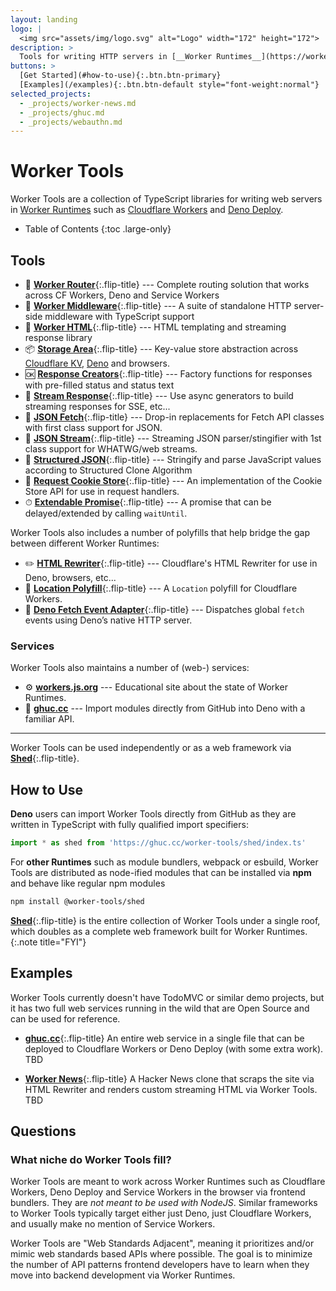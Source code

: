 ```yaml
---
layout: landing
logo: |
  <img src="assets/img/logo.svg" alt="Logo" width="172" height="172">
description: >
  Tools for writing HTTP servers in [__Worker Runtimes__](https://workers.js.org/){:.external} such as [__Cloudflare Workers__](https://workers.cloudflare.com).
buttons: >
  [Get Started](#how-to-use){:.btn.btn-primary}
  [Examples](/examples){:.btn.btn-default style="font-weight:normal"}
selected_projects:
  - _projects/worker-news.md
  - _projects/ghuc.md
  - _projects/webauthn.md
---
```


# Worker Tools

Worker Tools are a collection of TypeScript libraries for writing web servers in [Worker Runtimes][wkrs] such as [Cloudflare Workers][cfws] and [Deno Deploy][dndp]. 

[wkrs]: https://workers.js.org
[cfws]: https://workers.cloudflare.com
[dndp]: https://deno.com/deploy

* Table of Contents
{:toc .large-only}

## Tools
- 🧭 [__Worker Router__][router]{:.flip-title} --- Complete routing solution that works across CF Workers, Deno and Service Workers
- 🔋 [__Worker Middleware__][middleware]{:.flip-title} --- A suite of standalone HTTP server-side middleware with TypeScript support
- 📄 [__Worker HTML__][html]{:.flip-title} --- HTML templating and streaming response library
- 📦 [__Storage Area__][kv-storage]{:.flip-title} --- Key-value store abstraction across [Cloudflare KV][cloudflare-kv-storage], [Deno][deno-kv-storage] and browsers.
- 🆗 [__Response Creators__][response-creators]{:.flip-title} --- Factory functions for responses with pre-filled status and status text
- 🎏 [__Stream Response__][stream-response]{:.flip-title} --- Use async generators to build streaming responses for SSE, etc...
- 🥏 [__JSON Fetch__][json-fetch]{:.flip-title} --- Drop-in replacements for Fetch API classes with first class support for JSON.
- 🦑 [__JSON Stream__][json-stream]{:.flip-title} --- Streaming JSON parser/stingifier with 1st class support for WHATWG/web streams.
- 🧱 [__Structured JSON__][structured-json]{:.flip-title} --- Stringify and parse JavaScript values according to Structured Clone Algorithm
- 🍪 [__Request Cookie Store__][request-cookie-store]{:.flip-title} --- An implementation of the Cookie Store API for use in request handlers.
- ⏱ [__Extendable Promise__][extendable-promise]{:.flip-title} --- A promise that can be delayed/extended by calling `waitUntil`.
<!-- - 🍪 [__Signed Cookie Store__][signed-cookie-store]{:.flip-title} --- An implementation of the Cookie Store API for use in request handlers. -->
<!-- - 🍪 [__Encrypted Cookie Store__][encrypted-cookie-store]{:.flip-title} --- An implementation of the Cookie Store API for use in request handlers. -->
<!-- - ⏱ [__Resolvable Promise__][resolvable-promise]{:.flip-title} --- A promise that is resolvable or rejectable after it was created. -->

Worker Tools also includes a number of polyfills that help bridge the gap between different Worker Runtimes:
- ✏️ [__HTML Rewriter__][html-rewriter]{:.flip-title} --- Cloudflare's HTML Rewriter for use in Deno, browsers, etc...
- 📍 [__Location Polyfill__][location-polyfill]{:.flip-title} --- A `Location` polyfill for Cloudflare Workers.
- 🦕 [__Deno Fetch Event Adapter__][deno-fetch-event-adapter]{:.flip-title} --- Dispatches global `fetch` events using Deno’s native HTTP server.

### Services
Worker Tools also maintains a number of (web-) services:
- ⚙️ [__workers.js.org__][wkrs] --- Educational site about the state of Worker Runtimes.
- 🦕 [__ghuc.cc__][ghuc] --- Import modules directly from GitHub into Deno with a familiar API. 

[router]: _tools/router.md
[middleware]: _tools/middleware.md
[html]: _tools/html.md
[kv-storage]: _tools/kv-storage.md
[cloudflare-kv-storage]: _tools/cloudflare-kv-storage.md
[deno-kv-storage]: _tools/deno-kv-storage.md
[kv-storage-polyfill]: _tools/kv-storage-polyfill.md
[response-creators]: _tools/response-creators.md
[stream-response]: _tools/stream-response.md
[json-fetch]: _tools/json-fetch.md
[json-stream]: _tools/json-stream.md
[request-cookie-store]: _tools/request-cookie-store.md
[extendable-promise]: _tools/extendable-promise.md
[html-rewriter]: _tools/html-rewriter.md
[location-polyfill]: _tools/location-polyfill.md
[deno-fetch-event-adapter]: _tools/deno-fetch-event-adapter.md
[signed-cookie-store]: _tools/signed-cookie-store.md
[encrypted-cookie-store]: _tools/encrypted-cookie-store.md
[resolvable-promise]: _tools/resolvable-promise.md
[structured-json]: _tools/structured-json.md

[ghuc]: https://ghuc.cc
[news]: https://worker-news.deno.dev

***

Worker Tools can be used independently or as a web framework via [__Shed__](./shed){:.flip-title}. 

## How to Use
__Deno__ users can import Worker Tools directly from GitHub as they are written in TypeScript with fully qualified import specifiers:

```js
import * as shed from 'https://ghuc.cc/worker-tools/shed/index.ts'
```

For __other Runtimes__ such as module bundlers, webpack or esbuild, Worker Tools are distributed as node-ified modules that can be installed via __npm__ and behave like regular npm modules

```sh
npm install @worker-tools/shed
```

[__Shed__](./shed){:.flip-title} is the entire collection of Worker Tools under a single roof, which doubles as a complete web framework built for Worker Runtimes.
{:.note title="FYI"}


## Examples
Worker Tools currently doesn't have TodoMVC or similar demo projects, 
but it has two full web services running in the wild that are Open Source and can be used for reference.

- [__ghuc.cc__](_projects/ghuc.md){:.flip-title}
  An entire web service in a single file that can be deployed to Cloudflare Workers or Deno Deploy (with some extra work).
  TBD

- [__Worker News__](_projects/worker-news.md){:.flip-title}
  A Hacker News clone that scraps the site via HTML Rewriter and renders custom streaming HTML via Worker Tools.
  TBD

<!--projects-->

## Questions
### What niche do Worker Tools fill?
Worker Tools are meant to work across Worker Runtimes such as Cloudflare Workers, Deno Deploy and Service Workers in the browser via frontend bundlers.
They are *not meant to be used with NodeJS*. Similar frameworks to Worker Tools typically target either just Deno, just Cloudflare Workers, and usually make no mention of Service Workers.

Worker Tools are "Web Standards Adjacent", meaning it prioritizes and/or mimic web standards based APIs where possible.
The goal is to minimize the number of API patterns frontend developers have to learn when they move into backend development via Worker Runtimes.



<!-- [^1]: They might work in the future if NodeJS decides to implement a variety of web APIs, 
      such as Web Cryptography (see [__workers.js.org__][wkrs] for a full breakdown). 
      Select modules such as [__Extendable Promise__](./extendable-promise){:.flip-title} might work in NodeJS today. -->
